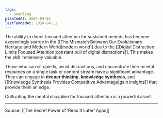 ```yaml
---
tags:
  - seedling
plantedAt: 2024-04-05
lastTendedAt: 2024-04-11
---
```

The ability to direct focused attention for sustained periods has become exceedingly scarce in the [[The Mismatch Between Our Evolutionary Heritage and Modern World|modern world]] due to the [[Digital Distraction Limits Focused Attention|constant pull of digital distractions]]. This makes the skill immensely valuable.

Those who can sit quietly, avoid distractions, and concentrate their mental resources on a single task or content stream have a significant advantage. They can engage in **deeper thinking**, **knowledge synthesis**, and [[Knowledge Synthesis Provides Competitive Advantage|gain insights]] that provide them an edge.

Cultivating the mental discipline for focused attention is a powerful asset.

---

Source: [[The Secret Power of ‘Read It Later’ Apps]]
